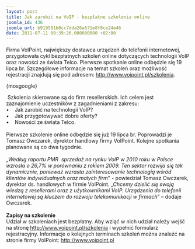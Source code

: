 ```yaml
---
layout: post
title: Jak zarobić na VoIP - bezpłatne szkolenia online
joomla_id: 436
joomla_url: b919581b0cc7dda26a671e8f8ce24e46
date: 2011-07-11 09:39:26.000000000 +02:00
---
```

Firma VoIPoint, największy dostawca urządzeń do telefonii internetowej, przygotowała cykl bezpłatnych szkoleń online dotyczących technologii VoIP oraz nowości ze świata Telco. Pierwsze spotkanie online odbędzie się 19 lipca br. Szczeg&oacute;łowe informacje na temat szkoleń oraz możliwość rejestracji znajdują się pod adresem: <a href="http://www.voipoint.pl/szkolenia" target="_blank">http://www.voipoint.pl/szkolenia</a>.<p>{mosgoogle}</p><p>&nbsp;Szkolenia skierowane są do firm resellerskich. Ich celem jest&nbsp; zaznajomienie uczestnik&oacute;w z zagadnieniami z zakresu:<br />&bull;&nbsp;&nbsp; &nbsp;Jak zarobić na technologii VoIP?<br />&bull;&nbsp;&nbsp; &nbsp;Jak przygotowywać dobre oferty?<br />&bull;&nbsp;&nbsp; &nbsp;Nowości ze świata Telco.<br /><br />Pierwsze szkolenie online odbędzie się już 19 lipca br. Poprowadzi je Tomasz Owczarek, dyrektor handlowy firmy VoIPoint. Kolejne spotkania planowane są co dwa tygodnie.<br /><br />&bdquo;<em>Według raportu PMR&nbsp; sprzedaż na rynku VoIP w 2010 roku w Polsce wzrosła o 26,7% w por&oacute;wnaniu z rokiem 2009. Ten sektor rozwija się tak dynamicznie, ponieważ wzrasta zainteresowanie technologią wśr&oacute;d klient&oacute;w indywidualnych oraz małych firm</em>&rdquo; - powiedział Tomasz Owczarek, dyrektor ds. handlowych w firmie VoIPoint. &bdquo;<em>Chcemy dzielić się swoją wiedzą z resellerami oraz z użytkownikami VoIP. Urządzenia do telefonii internetowej są kluczem do rozwoju telekomunikacji w firmach</em>&rdquo; &ndash; dodaje Owczarek.<br /><br /><strong>Zapisy na szkolenie</strong><br />Udział w szkoleniach jest bezpłatny. Aby wziąć w nich udział należy wejść na stronę <a href="http://www.voipoint.pl/szkolenia" target="_blank">http://www.voipoint.pl/szkolenia</a>  i wypełnić formularz rejestracyjny. Informacje o kolejnych terminach szkoleń można znaleźć na stronie firmy VoIPoint: <a href="http://www.voipoint.pl" target="_blank">http://www.voipoint.pl</a> </p>

